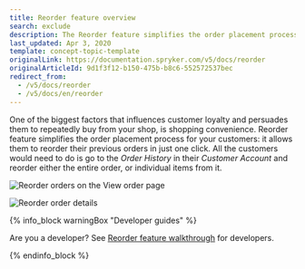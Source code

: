 ```yaml
---
title: Reorder feature overview
search: exclude
description: The Reorder feature simplifies the order placement process for your customers- it allows them to reorder their previous orders in just one click.
last_updated: Apr 3, 2020
template: concept-topic-template
originalLink: https://documentation.spryker.com/v5/docs/reorder
originalArticleId: 9d1f3f12-b150-475b-b8c6-552572537bec
redirect_from:
  - /v5/docs/reorder
  - /v5/docs/en/reorder
---
```


One of the biggest factors that influences customer loyalty and persuades them to repeatedly buy from your shop, is shopping convenience. Reorder feature simplifies the order placement process for your customers: it allows them to reorder their previous orders in just one click. All the customers would need to do is go to the _Order History_ in their _Customer Account_ and reorder either the entire order, or individual items from it.

![Reorder orders on the View order page](https://spryker.s3.eu-central-1.amazonaws.com/docs/Features/Order+Management/Reorder/reorder_view_orders.png)

![Reorder order details](https://spryker.s3.eu-central-1.amazonaws.com/docs/Features/Order+Management/Reorder/reorder_order_details.png)

{% info_block warningBox "Developer guides" %}

Are you a developer? See [Reorder feature walkthrough](/docs/scos/dev/feature-walkthroughs/{{page.version}}/reorder-feature-walkthrough.html) for developers.

{% endinfo_block %}
